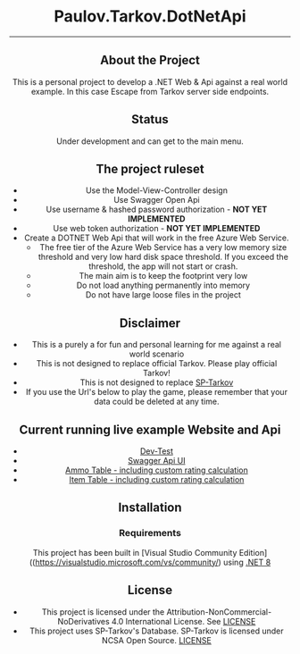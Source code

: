 <div align=center style="text-align: center">
<h1 style="text-align: center"> Paulov.Tarkov.DotNetApi </h1>

</div>

---

<div align=center>

## About the Project
This is a personal project to develop a .NET Web & Api against a real world example. In this case Escape from Tarkov server side endpoints.

## Status
Under development and can get to the main menu.

## The project ruleset
- Use the Model-View-Controller design
- Use Swagger Open Api
- Use username & hashed password authorization - **NOT YET IMPLEMENTED**
- Use web token authorization - **NOT YET IMPLEMENTED**
- Create a DOTNET Web Api that will work in the free Azure Web Service. 
  - The free tier of the Azure Web Service has a very low memory size threshold and very low hard disk space threshold. If you exceed the threshold, the app will not start or crash. 
  - The main aim is to keep the footprint very low 
  - Do not load anything permanently into memory
  - Do not have large loose files in the project

## Disclaimer
- This is a purely a for fun and personal learning for me against a real world scenario
- This is not designed to replace official Tarkov. Please play official Tarkov!
- This is not designed to replace [SP-Tarkov](https://github.com/sp-tarkov)
- If you use the Url's below to play the game, please remember that your data could be deleted at any time.

## Current running live example Website and Api
- [Dev-Test](https://paulovtarkovdotnetapi-linux-dev.azurewebsites.net)
- [Swagger Api UI](https://paulovtarkovdotnetapi-linux-dev.azurewebsites.net/swagger/index.html)
- [Ammo Table - including custom rating calculation](https://paulovtarkovdotnetapi-linux-dev.azurewebsites.net/ammo)
- [Item Table - including custom rating calculation](https://paulovtarkovdotnetapi-linux-dev.azurewebsites.net/items)

## Installation

### Requirements

This project has been built in [Visual Studio Community Edition]((https://visualstudio.microsoft.com/vs/community/) using [.NET 8](https://dotnet.microsoft.com/en-us/)

## License

- This project is licensed under the Attribution-NonCommercial-NoDerivatives 4.0 International License. See [LICENSE](LICENSE.md)
- This project uses SP-Tarkov's Database. SP-Tarkov is licensed under NCSA Open Source. [LICENSE](https://github.com/sp-tarkov/server/blob/master/LICENSE.md)


<!-- MARKDOWN LINKS & IMAGES -->
[contributors-shield]: https://img.shields.io/github/contributors/paulov-t/Paulov.Tarkov.DotNetApi.svg?style=for-the-badge

[forks-shield]: https://img.shields.io/github/forks/paulov-t/Paulov.Tarkov.DotNetApi.svg?style=for-the-badge&color=%234c1

[forks-url]: https://github.com/paulov-t/Paulov.Tarkov.DotNetApi/network/members

[stars-shield]: https://img.shields.io/github/stars/paulov-t/Paulov.Tarkov.DotNetApi?style=for-the-badge&color=%234c1

[stars-url]: https://github.com/paulov-t/Paulov.Tarkov.DotNetApi/stargazers

[downloads-total-shield]: https://img.shields.io/github/downloads/paulov-t/Paulov.Tarkov.DotNetApi/total?style=for-the-badge

[downloads-latest-shield]: https://img.shields.io/github/downloads/paulov-t/Paulov.Tarkov.DotNetApi/latest/total?style=for-the-badge
